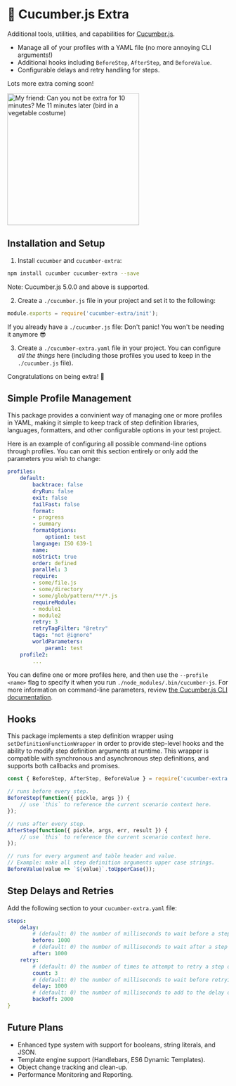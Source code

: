 # :cucumber: Cucumber.js Extra
Additional tools, utilities, and capabilities for [Cucumber.js](https://github.com/cucumber/cucumber-js).
- Manage all of your profiles with a YAML file (no more annoying CLI arguments!)
- Additional hooks including `BeforeStep`, `AfterStep`, and `BeforeValue`.
- Configurable delays and retry handling for steps.

Lots more extra coming soon!

<img alt="My friend: Can you not be extra for 10 minutes? Me 11 minutes later (bird in a vegetable costume)" src="https://img.ifunny.co/images/11f611b03215913c50e0afdcbe321cbb201ab852771f766ef60484ff8e5add1f_1.jpg" width="300" />

## Installation and Setup
1) Install `cucumber` and `cucumber-extra`:
```bash
npm install cucumber cucumber-extra --save
```
Note: Cucumber.js 5.0.0 and above is supported.

2) Create a `./cucumber.js` file in your project and set it to the following:
```javascript
module.exports = require('cucumber-extra/init');
```
If you already have a `./cucumber.js` file: Don't panic! You won't be needing it anymore :sunglasses:

3) Create a `./cucumber-extra.yaml` file in your project. You can configure *all the things* here (including those profiles you used to keep in the `./cucumber.js` file).

Congratulations on being extra! :tada:

## Simple Profile Management
This package provides a convinient way of managing one or more profiles in YAML, making it simple to keep track of step definition libraries, languages, formatters, and other configurable options in your test project.

Here is an example of configuring all possible command-line options through profiles. You can omit this section entirely or only add the parameters you wish to change:
```yaml
profiles:
    default:
        backtrace: false
        dryRun: false
        exit: false
        failFast: false
        format:
        - progress
        - summary
        formatOptions:
            option1: test
        language: ISO 639-1
        name: 
        noStrict: true
        order: defined
        parallel: 3
        require:
        - some/file.js
        - some/directory
        - some/glob/pattern/**/*.js
        requireModule:
        - module1
        - module2
        retry: 3
        retryTagFilter: "@retry"
        tags: "not @ignore"
        worldParameters:
            param1: test
    profile2:
        ...
```
You can define one or more profiles here, and then use the `--profile <name>` flag to specify it when you run `./node_modules/.bin/cucumber-js`. For more information on command-line parameters, review [the Cucumber.js CLI documentation](https://github.com/cucumber/cucumber-js/blob/master/docs/cli.md).

## Hooks
This package implements a step definition wrapper using `setDefinitionFunctionWrapper` in order to provide step-level hooks and the ability to modify step definition arguments at runtime. This wrapper is compatible with synchronous and asynchronous step definitions, and supports both callbacks and promises.

```javascript
const { BeforeStep, AfterStep, BeforeValue } = require('cucumber-extra');

// runs before every step.
BeforeStep(function({ pickle, args }) {
    // use `this` to reference the current scenario context here.    
});

// runs after every step.
AfterStep(function({ pickle, args, err, result }) {
    // use `this` to reference the current scenario context here.
});

// runs for every argument and table header and value.
// Example: make all step definition arguments upper case strings.
BeforeValue(value => `${value}`.toUpperCase());
```

## Step Delays and Retries

Add the following section to your `cucumber-extra.yaml` file:
```yaml
steps:
    delay:
        # (default: 0) the number of milliseconds to wait before a step is executed.
        before: 1000
        # (default: 0) the number of milliseconds to wait after a step is executed.
        after: 1000
    retry:
        # (default: 0) the number of times to attempt to retry a step or hook if it fails.        
        count: 3
        # (default: 0) the number of milliseconds to wait before retrying a step.
        delay: 1000
        # (default: 0) the number of milliseconds to add to the delay on each retry attempt.
        backoff: 2000
}
```

## Future Plans
- Enhanced type system with support for booleans, string literals, and JSON.
- Template engine support (Handlebars, ES6 Dynamic Templates).
- Object change tracking and clean-up.
- Performance Monitoring and Reporting.